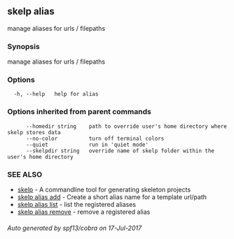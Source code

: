 ## skelp alias

manage aliases for urls / filepaths

### Synopsis


manage aliases for urls / filepaths

### Options

```
  -h, --help   help for alias
```

### Options inherited from parent commands

```
      --homedir string    path to override user's home directory where skelp stores data
      --no-color          turn off terminal colors
      --quiet             run in 'quiet mode'
      --skelpdir string   override name of skelp folder within the user's home directory
```

### SEE ALSO
* [skelp](skelp.md)	 - A commandline tool for generating skeleton projects
* [skelp alias add](skelp_alias_add.md)	 - Create a short alias name for a template url/path
* [skelp alias list](skelp_alias_list.md)	 - list the registered aliases
* [skelp alias remove](skelp_alias_remove.md)	 - remove a registered alias

###### Auto generated by spf13/cobra on 17-Jul-2017
